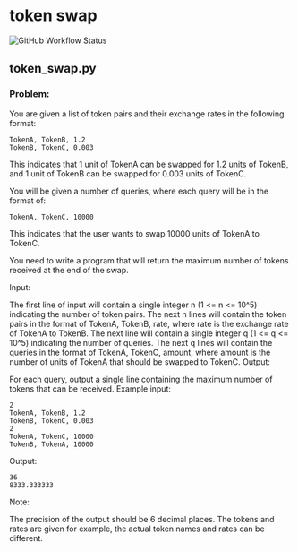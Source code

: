 # token swap 

![GitHub Workflow Status](https://img.shields.io/github/actions/workflow/status/scrobot/token-swap/python-app.yml?style=plastic)

## token_swap.py

### Problem:

You are given a list of token pairs and their exchange rates in the following format:

```
TokenA, TokenB, 1.2
TokenB, TokenC, 0.003
```

This indicates that 1 unit of TokenA can be swapped for 1.2 units of TokenB, and 1 unit of TokenB can be swapped for 0.003 units of TokenC.

You will be given a number of queries, where each query will be in the format of:

```
TokenA, TokenC, 10000
```

This indicates that the user wants to swap 10000 units of TokenA to TokenC.

You need to write a program that will return the maximum number of tokens received at the end of the swap.

Input:

The first line of input will contain a single integer n (1 <= n <= 10^5) indicating the number of token pairs.
The next n lines will contain the token pairs in the format of TokenA, TokenB, rate, where rate is the exchange rate of TokenA to TokenB.
The next line will contain a single integer q (1 <= q <= 10^5) indicating the number of queries.
The next q lines will contain the queries in the format of TokenA, TokenC, amount, where amount is the number of units of TokenA that should be swapped to TokenC.
Output:

For each query, output a single line containing the maximum number of tokens that can be received.
Example input:
```
2
TokenA, TokenB, 1.2
TokenB, TokenC, 0.003
2
TokenA, TokenC, 10000
TokenB, TokenA, 10000
```

Output:
```
36
8333.333333
```

Note:

The precision of the output should be 6 decimal places.
The tokens and rates are given for example, the actual token names and rates can be different.
